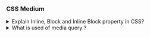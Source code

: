 ### CSS Medium

<details>
  <summary>Explain Inline, Block and Inline Block property in CSS?</summary>

The display property in CSS (Cascading Style Sheets) specifies how an HTML element shows on a webpage. The display property has three common values: **`inline`**, **`block`**, and **`inline-block`**. Let's discuss each of them:
<br/>
<br/>

**1. Inline:**

<ul>

<ul> 
<li>

When an element has **`display:inline;`**, it looks on the same line as the content around it. The width and height features have no effect on them, so they simply cover the correct range of width.

</li>

<li>
Examples of inline elements include

<li>

```html
<span
  >,
  <a
    >,
    <strong
      >, <em>, and <img /> </em>
    </strong>
  </a>
</span>
```

**CSS Declaration:**

</li>

```css showLineNumbers=true
selector {
  display: inline;
}
```

```css showLineNumbers=true
span {
  display: inline;
}
```

</li>
</ul>
</ul>

<br/>

**Block:**

<ul>

<ul>
<li>

When an element has **`display: block;`** used it displays on a new line and fills the available width. Block-level features can have all height and width attributes applied to them.

</li>

<li>
Examples of block elements include

```html
<div>
  ,
  <p>,</p>
  <h1>
    to
    <h6>
      ,
      <ul>
        ,
        <ol>
          , and
          <li>.</li>
        </ol>
      </ul>
    </h6>
  </h1>
</div>
```

</li>

<li>

**CSS Declaration:**

</li>

```css showLineNumbers=true
selector {
  display: block;
}
```

```css showLineNumbers=true
div {
  display: block;
}
```

</ul>
</ul>
<br/>

**Inline-Block:**

<ul>
<li>

Elements with **`display: inline-block;`** can have a width and height specified, but they normally display on the same line as the content above them. It allows them to remain a part of the inline content flow while having block-level attributes.

</li>

<li>
When you want an element to be visibly inline but also need to apply block-level values, like width or height, this is a helpful tool.
</li>

<li>
Examples of inline-block elements are often

```html showLineNumbers=true
<img class="inline-block" src="example.jpg" alt="Example Image" />
```

elements when you want them to align horizontally with text.

</li>
<li>

**CSS Declaration:**

</li>

```css showLineNumbers=true
selector {
  display: inline-block;
}
```

```css showLineNumbers=true
img {
  display: block;
}
```

</ul>

<br/>

**Example**

```html showLineNumbers=true
<!DOCTYPE html>
<html lang="en">
  <head>
    <meta charset="UTF-8" />
    <meta name="viewport" content="width=device-width, initial-scale=1.0" />
    <style>
      .inline-example {
        display: inline;
        border: 1px solid red;
        padding: 5px;
      }

      .block-example {
        display: block;
        border: 1px solid blue;
        padding: 10px;
      }

      .inline-block-example {
        display: inline-block;
        border: 1px solid green;
        padding: 8px;
      }
    </style>
  </head>
  <body>
    <span class="inline-example">Inline</span>
    <div class="block-example">Block</div>
    <div class="inline-block-example">Inline-Block</div>
  </body>
</html>
/>
```

In this example, you can observe how each element behaves based on its display property. The inline element (span) only takes up as much space as necessary, the block element (div) takes up the full width, and the inline-block element (div) flows inline but can have dimensions and spacing.

</details>

<details>
<summary>What is used of media query ?</summary>
The Media query in CSS is used to create a <b>responsive web design</b>. It means that the view of a web page differs from system to system based on screen or media types.Device breakpoints are points where a webpage's design adjusts for different devices, like phones, tablets, and desktops.

<br/><br/>
Here's a basic example of using media queries with device breakpoints in CSS:
<br/>

1. Small mobile device : less than 600px<br/>
2. Normal mobile device : greater than 600px and less than 768px<br/>
3. Tablets : greater than 768px and less than 992px<br/>
4. Laptops / desktops : greater than 992px and less than 1200px<br/>
5. TV/Large desktop : greater than 1200px<br/><br/>

<b>max-width:-</b> The max-width are specifies the maximum width of a particular device.
<br/>

<b>Syntax:-</b>

```html
@media screen and (max-width: 600px) { }
```

<b>min-width:-</b>The min-width are specifies the minimum width of a particular device.
<br/>

<b>Syntax:-</b>

```html
@media screen and (min-width: 600px) { }
```

<b>min-width and max-width at same time</b>
<br/>

<b>Syntax:-</b>

```html
@media screen and (min-width: 600px) and (max-width: 800px) { }
```

<b>For example :</b>

```html
<!DOCTYPE html>
<html lang="en">
  <head>
    <meta charset="UTF-8" />
    <meta name="viewport" content="width=device-width, initial-scale=1.0" />
    <title>Document</title>
    <style>
      .btn {
        background-color: black;
        color: white;
        width: 300px;
        height: 80px;
        font-size: 40px;
      }
      /* Mobile Devices */

      @media screen and (min-width: 600px) and (max-width: 768px) {
        .btn {
          background-color: blue;
          font-size: 20px;
        }
      }

      /* Tablet Devices */

      @media screen and (min-width: 769px) and (max-width: 992px) {
        .btn {
          background-color: pink;
          color: black;
        }
      }

      /* Dekstop device */

      @media screen and (min-width: 993px) and (max-width: 1200px) {
        .btn {
          background-color: red;
        }
      }
    </style>
  </head>

  <body>
    <button class="btn">Button</button>
  </body>
</html>
```

</details>
